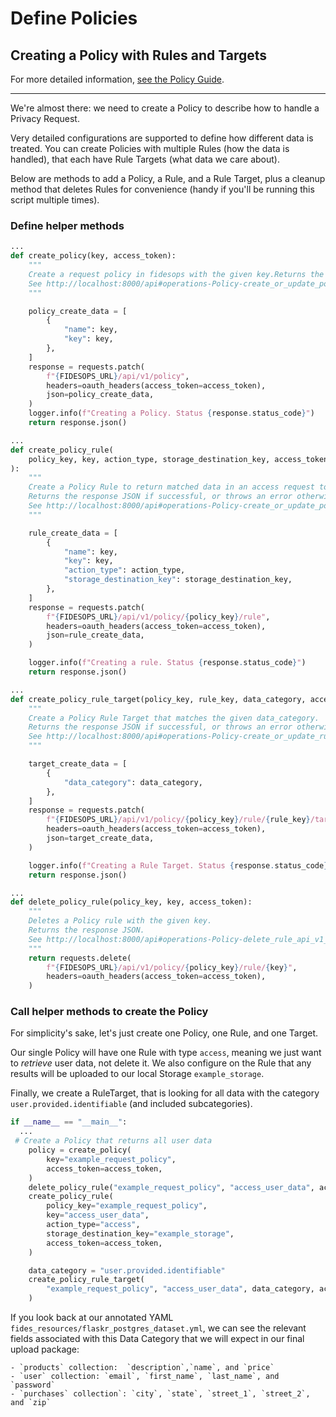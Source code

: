 # Define Policies

## Creating a Policy with Rules and Targets 
For more detailed information, [see the Policy Guide](../guides/policies.md).

---

We're almost there: we need to create a Policy to describe how to handle a Privacy Request.

Very detailed configurations are supported to define how different data is treated. You can create 
Policies with multiple Rules (how the data is handled), that each have Rule Targets (what data we care about). 

Below are methods to add a Policy, a Rule, and a Rule Target, plus a cleanup method that deletes Rules for
convenience (handy if you'll be running this script multiple times).

### Define helper methods

```python
...
def create_policy(key, access_token):
    """
    Create a request policy in fidesops with the given key.Returns the response JSON if successful, or throws an error otherwise.
    See http://localhost:8000/api#operations-Policy-create_or_update_policies_api_v1_policy_put
    """

    policy_create_data = [
        {
            "name": key,
            "key": key,
        },
    ]
    response = requests.patch(
        f"{FIDESOPS_URL}/api/v1/policy",
        headers=oauth_headers(access_token=access_token),
        json=policy_create_data,
    )
    logger.info(f"Creating a Policy. Status {response.status_code}")
    return response.json()
 ```   
```python
...
def create_policy_rule(
    policy_key, key, action_type, storage_destination_key, access_token
):
    """
    Create a Policy Rule to return matched data in an access request to the given Storage destination.
    Returns the response JSON if successful, or throws an error otherwise.
    See http://localhost:8000/api#operations-Policy-create_or_update_policies_api_v1_policy_put
    """

    rule_create_data = [
        {
            "name": key,
            "key": key,
            "action_type": action_type,
            "storage_destination_key": storage_destination_key,
        },
    ]
    response = requests.patch(
        f"{FIDESOPS_URL}/api/v1/policy/{policy_key}/rule",
        headers=oauth_headers(access_token=access_token),
        json=rule_create_data,
    )

    logger.info(f"Creating a rule. Status {response.status_code}")
    return response.json()
```    

```python
...
def create_policy_rule_target(policy_key, rule_key, data_category, access_token):
    """
    Create a Policy Rule Target that matches the given data_category.
    Returns the response JSON if successful, or throws an error otherwise.
    See http://localhost:8000/api#operations-Policy-create_or_update_rules_api_v1_policy__policy_key__rule_put
    """

    target_create_data = [
        {
            "data_category": data_category,
        },
    ]
    response = requests.patch(
        f"{FIDESOPS_URL}/api/v1/policy/{policy_key}/rule/{rule_key}/target",
        headers=oauth_headers(access_token=access_token),
        json=target_create_data,
    )

    logger.info(f"Creating a Rule Target. Status {response.status_code}")
    return response.json()
```
```python
...
def delete_policy_rule(policy_key, key, access_token):
    """
    Deletes a Policy rule with the given key.
    Returns the response JSON.
    See http://localhost:8000/api#operations-Policy-delete_rule_api_v1_policy__policy_key__rule__rule_key__delete
    """
    return requests.delete(
        f"{FIDESOPS_URL}/api/v1/policy/{policy_key}/rule/{key}",
        headers=oauth_headers(access_token=access_token),
    )
```

### Call helper methods to create the Policy

For simplicity's sake, let's just create one Policy, one Rule, and one Target.

Our single Policy will have one Rule with type `access`, meaning we just want to *retrieve* user data, not delete it. 
We also configure on the Rule that any results will be uploaded to our local Storage `example_storage`.

Finally, we create a RuleTarget, that is looking for all data with the category `user.provided.identifiable` (and included subcategories). 

```python
if __name__ == "__main__":
  ...
 # Create a Policy that returns all user data
    policy = create_policy(
        key="example_request_policy",
        access_token=access_token,
    )
    delete_policy_rule("example_request_policy", "access_user_data", access_token)
    create_policy_rule(
        policy_key="example_request_policy",
        key="access_user_data",
        action_type="access",
        storage_destination_key="example_storage",
        access_token=access_token,
    )

    data_category = "user.provided.identifiable"
    create_policy_rule_target(
        "example_request_policy", "access_user_data", data_category, access_token
    )

```

If you look back at our annotated YAML `fides_resources/flaskr_postgres_dataset.yml`, we can see the relevant fields
associated with this Data Category that we will expect in our final upload package:

    - `products` collection:  `description`,`name`, and `price` 
    - `user` collection: `email`, `first_name`, `last_name`, and `password`
    - `purchases` collection`: `city`, `state`, `street_1`, `street_2`, and `zip`
